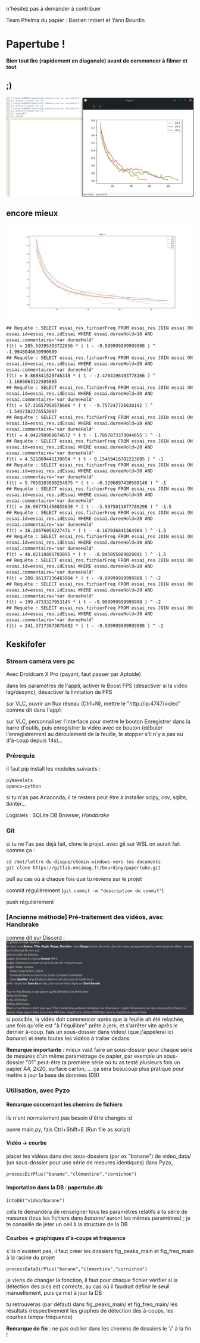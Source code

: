 n'hésitez pas à demander à contribuer

Team Phelma du papier : Bastien Imbert et Yann Bourdin

# Papertube !

**Bien tout lire (rapidement en diagonale) avant de commencer à filmer et tout**

## ;)

![avgFreqDB](avgFreqDB.png)

## encore mieux

![régression puissance -1](regInv-dureeHold.png)

```
## Requête : SELECT essai_res.fichierFreq FROM essai_res JOIN essai ON essai.id=essai_res.idEssai WHERE essai.dureeHold=10 AND essai.commentaire='var dureeHold'
f(t) = 205.59395303722056 * ( t - -9.999999999999998 ) ^ -1.9948046630990899
## Requête : SELECT essai_res.fichierFreq FROM essai_res JOIN essai ON essai.id=essai_res.idEssai WHERE essai.dureeHold=20 AND essai.commentaire='var dureeHold'
f(t) = 8.868841529746348 * ( t - -2.4704196493778166 ) ^ -1.1686063122505885
## Requête : SELECT essai_res.fichierFreq FROM essai_res JOIN essai ON essai.id=essai_res.idEssai WHERE essai.dureeHold=30 AND essai.commentaire='var dureeHold'
f(t) = 57.31657958578606 * ( t - -9.757247726630192 ) ^ -1.5497302376553097
## Requête : SELECT essai_res.fichierFreq FROM essai_res JOIN essai ON essai.id=essai_res.idEssai WHERE essai.dureeHold=10 AND essai.commentaire='var dureeHold'
f(t) = 4.042290968674672 * ( t - 1.7897873373044655 ) ^ -1
## Requête : SELECT essai_res.fichierFreq FROM essai_res JOIN essai ON essai.id=essai_res.idEssai WHERE essai.dureeHold=20 AND essai.commentaire='var dureeHold'
f(t) = 4.521889441139854 * ( t - 0.15469416702223085 ) ^ -1
## Requête : SELECT essai_res.fichierFreq FROM essai_res JOIN essai ON essai.id=essai_res.idEssai WHERE essai.dureeHold=30 AND essai.commentaire='var dureeHold'
f(t) = 5.7058103099254875 * ( t - -0.3296897430589148 ) ^ -1
## Requête : SELECT essai_res.fichierFreq FROM essai_res JOIN essai ON essai.id=essai_res.idEssai WHERE essai.dureeHold=10 AND essai.commentaire='var dureeHold'
f(t) = 26.907751456855838 * ( t - -3.9975011877780298 ) ^ -1.5
## Requête : SELECT essai_res.fichierFreq FROM essai_res JOIN essai ON essai.id=essai_res.idEssai WHERE essai.dureeHold=20 AND essai.commentaire='var dureeHold'
f(t) = 36.20676056227471 * ( t - -8.167936841364964 ) ^ -1.5
## Requête : SELECT essai_res.fichierFreq FROM essai_res JOIN essai ON essai.id=essai_res.idEssai WHERE essai.dureeHold=30 AND essai.commentaire='var dureeHold'
f(t) = 46.02118801703095 * ( t - -8.845055089020091 ) ^ -1.5
## Requête : SELECT essai_res.fichierFreq FROM essai_res JOIN essai ON essai.id=essai_res.idEssai WHERE essai.dureeHold=10 AND essai.commentaire='var dureeHold'
f(t) = 208.96137136483904 * ( t - -9.99999999999988 ) ^ -2
## Requête : SELECT essai_res.fichierFreq FROM essai_res JOIN essai ON essai.id=essai_res.idEssai WHERE essai.dureeHold=20 AND essai.commentaire='var dureeHold'
f(t) = 199.4733327953145 * ( t - -9.999999999999998 ) ^ -2
## Requête : SELECT essai_res.fichierFreq FROM essai_res JOIN essai ON essai.id=essai_res.idEssai WHERE essai.dureeHold=30 AND essai.commentaire='var dureeHold'
f(t) = 241.37173073076082 * ( t - -9.999999999999998 ) ^ -2
```

## Keskifofer

### Stream caméra vers pc

Avec Droidcam X Pro (payant, faut passer par Aptoide)

dans les paramètres de l'appli, activer le Boost FPS (désactiver si la vidéo lag/desync), désactiver la limitation de FPS

sur VLC, ouvrir un flux réseau (Ctrl+N), mettre le "http://ip:4747/video" comme dit dans l'appli

sur VLC, personnaliser l'interface pour mettre le bouton Enregistrer dans la barre d'outils, puis enregistrer la vidéo avec ce bouton (débuter l'enregistrement au déroulement de la feuille, le stopper s'il n'y a pas eu d'à-coup depuis 14s)...

### Prérequis

il faut pip install les modules suivants :
```
pyWavelets
opencv-python
```
si tu n'as pas Anaconda, il te restera peut être à installer scipy, csv, sqlite, tkinter...

Logiciels : SQLite DB Browser, *Handbrake*

### Git

si tu ne l'as pas déjà fait, clone le projet.
avec git sur WSL on aurait fait comme ça :
```
cd /mnt/lettre-du-disque/chemin-windows-vers-tes-documents
git clone https://gitlab.ensimag.fr/bourdiny/papertube.git
```
pull au cas où à chaque fois que tu reviens sur le projet

commit régulièrement (`git commit -m "description du commit"`)

push régulièrement

### [Ancienne méthode] Pré-traitement des vidéos, avec Handbrake

comme dit sur Discord :
![handbrake.png](handbrake.png)
si possible, la vidéo doit commencer après que la feuille ait été relachée, une fois qu'elle est "à l'équilibre" prête à jerk, et s'arrêter vite après le dernier à-coup.
fais un sous-dossier dans video/ (que j'appelerai ici *banane*) et mets toutes les vidéos à traiter dedans

**Remarque importante** : mieux vaut faire un sous-dossier pour chaque série de mesures d'un même paramétrage de papier, par exemple un sous-dossier "01" peut-être ta première série où tu as testé plusieurs fois un papier A4, 2x20, surface carton, ...
ça sera beaucoup plus pratique pour mettre à jour la base de données (DB)

### Utilisation, avec Pyzo

#### Remarque concernant les chemins de fichiers
ils n'ont normalement pas besoin d'être changés :d

ouvre main.py, fais Ctrl+Shift+E (Run file as script)

#### Vidéo -> courbe

placer les vidéos dans des sous-dossiers (par ex "banane") de video_data/ (un sous-dossier pour une série de mesures identiques)
dans Pyzo,
```
processDirPlus("banane","clémentine","cornichon")
```

#### Importation dans la DB : papertube.db

```
intoDB("video/banane")
```

cela te demandera de renseigner tous les paramètres relatifs à ta série de mesures (tous les fichiers dans *banane/* auront les mêmes paramètres) ; je te conseille de jeter un oeil à la structure de la DB

#### Courbes -> graphiques d'à-coups et fréquence

s'ils n'existent pas, il faut créer les dossiers fig_peaks_main et fig_freq_main à la racine du projet
```
processDataDirPlus("banane","clémentine","cornichon")
```

je viens de changer la fonction, il faut pour chaque fichier vérifier si la détection des pics est correcte, au cas où il faudrait définir le seuil manuellement, puis ça met à jour la DB

tu retrouveras (par défaut) dans fig_peaks_main/ et fig_freq_main/ les résultats (respectivement les graphes de détection des à-coups, les courbes temps-fréquence)

**Remarque de fin** : ne pas oublier dans les chemins de dossiers le '/' à la fin !
